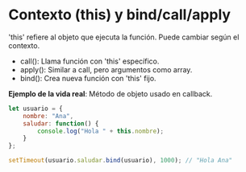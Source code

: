 # Contexto (this) y bind/call/apply

'this' refiere al objeto que ejecuta la función. Puede cambiar según el contexto.

- call(): Llama función con 'this' específico.
- apply(): Similar a call, pero argumentos como array.
- bind(): Crea nueva función con 'this' fijo.

**Ejemplo de la vida real**: Método de objeto usado en callback.

```javascript
let usuario = {
    nombre: "Ana",
    saludar: function() {
        console.log("Hola " + this.nombre);
    }
};

setTimeout(usuario.saludar.bind(usuario), 1000); // "Hola Ana"
```